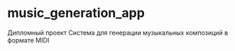 # music_generation_app
Дипломный проект 
Система для генерации музыкальных композиций в формате MIDI
